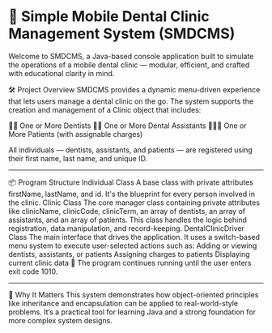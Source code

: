 # 🦷 Simple Mobile Dental Clinic Management System (SMDCMS)

Welcome to SMDCMS, a Java-based console application built to simulate the operations of a mobile dental clinic — modular, efficient, and crafted with educational clarity in mind.

🛠️ Project Overview
SMDCMS provides a dynamic menu-driven experience that lets users manage a dental clinic on the go. The system supports the creation and management of a Clinic object that includes:

🧑‍⚕️ One or More Dentists
🧑‍🔬 One or More Dental Assistants
🧑‍🤝‍🧑 One or More Patients (with assignable charges)

All individuals — dentists, assistants, and patients — are registered using their first name, last name, and unique ID.
___
📦 Program Structure
Individual Class
A base class with private attributes firstName, lastName, and id. It's the blueprint for every person involved in the clinic.
Clinic Class
The core manager class containing private attributes like clinicName, clinicCode, clinicTerm, an array of dentists, an array of assistants, and an array of patients. This class handles the logic behind registration, data manipulation, and record-keeping.
DentalClinicDriver Class
The main interface that drives the application. It uses a switch-based menu system to execute user-selected actions such as:
Adding or viewing dentists, assistants, or patients
Assigning charges to patients
Displaying current clinic data
🛑 The program continues running until the user enters exit code 1010.
___
🚀 Why It Matters
This system demonstrates how object-oriented principles like inheritance and encapsulation can be applied to real-world-style problems. It’s a practical tool for learning Java and a strong foundation for more complex system designs.
